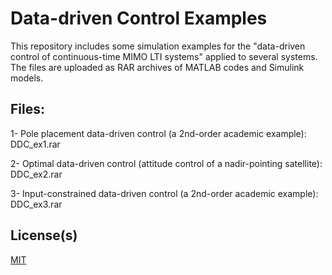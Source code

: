 # Data-driven Control Examples

This repository includes some simulation examples for the "data-driven control of continuous-time MIMO LTI systems" applied to several systems. The files are uploaded as RAR archives of MATLAB codes and Simulink models. 

## Files:

1- Pole placement data-driven control (a 2nd-order academic example): DDC_ex1.rar

2- Optimal data-driven control (attitude control of a nadir-pointing satellite): DDC_ex2.rar

3- Input-constrained data-driven control (a 2nd-order academic example): DDC_ex3.rar


## License(s)

[MIT](https://choosealicense.com/licenses/mit/)
